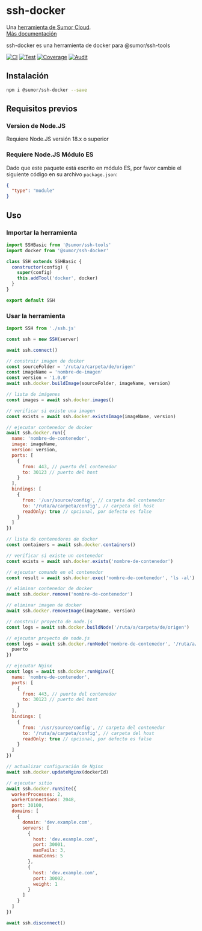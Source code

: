 # ssh-docker

Una [herramienta de Sumor Cloud](https://sumor.cloud).  
[Más documentación](https://sumor.cloud/ssh-docker)

ssh-docker es una herramienta de docker para @sumor/ssh-tools

[![CI](https://github.com/sumor-cloud/ssh-docker/actions/workflows/ci.yml/badge.svg)](https://github.com/sumor-cloud/ssh-docker/actions/workflows/ci.yml)
[![Test](https://github.com/sumor-cloud/ssh-docker/actions/workflows/ut.yml/badge.svg)](https://github.com/sumor-cloud/ssh-docker/actions/workflows/ut.yml)
[![Coverage](https://github.com/sumor-cloud/ssh-docker/actions/workflows/coverage.yml/badge.svg)](https://github.com/sumor-cloud/ssh-docker/actions/workflows/coverage.yml)
[![Audit](https://github.com/sumor-cloud/ssh-docker/actions/workflows/audit.yml/badge.svg)](https://github.com/sumor-cloud/ssh-docker/actions/workflows/audit.yml)

## Instalación

```bash
npm i @sumor/ssh-docker --save
```

## Requisitos previos

### Version de Node.JS

Requiere Node.JS versión 18.x o superior

### Requiere Node.JS Módulo ES

Dado que este paquete está escrito en módulo ES,
por favor cambie el siguiente código en su archivo `package.json`:

```json
{
  "type": "module"
}
```

## Uso

### Importar la herramienta

```js
import SSHBasic from '@sumor/ssh-tools'
import docker from '@sumor/ssh-docker'

class SSH extends SSHBasic {
  constructor(config) {
    super(config)
    this.addTool('docker', docker)
  }
}

export default SSH
```

### Usar la herramienta

```js
import SSH from './ssh.js'

const ssh = new SSH(server)

await ssh.connect()

// construir imagen de docker
const sourceFolder = '/ruta/a/carpeta/de/origen'
const imageName = 'nombre-de-imagen'
const version = '1.0.0'
await ssh.docker.buildImage(sourceFolder, imageName, version)

// lista de imágenes
const images = await ssh.docker.images()

// verificar si existe una imagen
const exists = await ssh.docker.existsImage(imageName, version)

// ejecutar contenedor de docker
await ssh.docker.run({
  name: 'nombre-de-contenedor',
  image: imageName,
  version: version,
  ports: [
    {
      from: 443, // puerto del contenedor
      to: 30123 // puerto del host
    }
  ],
  bindings: [
    {
      from: '/usr/source/config', // carpeta del contenedor
      to: '/ruta/a/carpeta/config', // carpeta del host
      readOnly: true // opcional, por defecto es false
    }
  ]
})

// lista de contenedores de docker
const containers = await ssh.docker.containers()

// verificar si existe un contenedor
const exists = await ssh.docker.exists('nombre-de-contenedor')

// ejecutar comando en el contenedor
const result = await ssh.docker.exec('nombre-de-contenedor', 'ls -al')

// eliminar contenedor de docker
await ssh.docker.remove('nombre-de-contenedor')

// eliminar imagen de docker
await ssh.docker.removeImage(imageName, version)

// construir proyecto de node.js
const logs = await ssh.docker.buildNode('/ruta/a/carpeta/de/origen')

// ejecutar proyecto de node.js
const logs = await ssh.docker.runNode('nombre-de-contenedor', '/ruta/a/carpeta/de/origen', {
  puerto
})

// ejecutar Nginx
const logs = await ssh.docker.runNginx({
  name: 'nombre-de-contenedor',
  ports: [
    {
      from: 443, // puerto del contenedor
      to: 30123 // puerto del host
    }
  ],
  bindings: [
    {
      from: '/usr/source/config', // carpeta del contenedor
      to: '/ruta/a/carpeta/config', // carpeta del host
      readOnly: true // opcional, por defecto es false
    }
  ]
})

// actualizar configuración de Nginx
await ssh.docker.updateNginx(dockerId)

// ejecutar sitio
await ssh.docker.runSite({
  workerProcesses: 2,
  workerConnections: 2048,
  port: 30100,
  domains: [
    {
      domain: 'dev.example.com',
      servers: [
        {
          host: 'dev.example.com',
          port: 30001,
          maxFails: 3,
          maxConns: 5
        },
        {
          host: 'dev.example.com',
          port: 30002,
          weight: 1
        }
      ]
    }
  ]
})

await ssh.disconnect()
```
